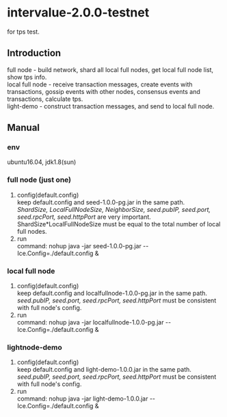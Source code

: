 # intervalue-2.0.0-testnet

for tps test.

## Introduction  
full node - build network, shard all local full nodes, get local full node list, show tps info.  
local full node - receive transaction messages, create events with transactions, gossip events with other nodes, consensus events and transactions, calculate tps.  
light-demo - construct transaction messages, and send to local full node.

## Manual 
### env  
  ubuntu16.04, jdk1.8(sun)  
  
### full node (just one)  
1. config(default.config)  
  keep default.config and seed-1.0.0-pg.jar in the same path.  
  _ShardSize, LocalFullNodeSize, NeighborSize, seed.pubIP, seed.port, seed.rpcPort, seed.httpPort_ are very important.  
  ShardSize\*LocalFullNodeSize must be equal to the total number of local full nodes.  
2. run  
  command: nohup java -jar seed-1.0.0-pg.jar --Ice.Config=./default.config &  

### local full node   
1. config(default.config)  
  keep default.config and localfullnode-1.0.0-pg.jar in the same path.  
  _seed.pubIP, seed.port, seed.rpcPort, seed.httpPort_ must be consistent with full node's config.  
2. run  
command: nohup java -jar localfullnode-1.0.0-pg.jar --Ice.Config=./default.config &   

### lightnode-demo   
1. config(default.config)  
  keep default.config and light-demo-1.0.0.jar in the same path.  
  _seed.pubIP, seed.port, seed.rpcPort, seed.httpPort_ must be consistent with full node's config.  
2. run  
  command: nohup java -jar light-demo-1.0.0.jar --Ice.Config=./default.config &   
